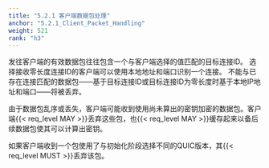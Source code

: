 ```yaml
---
title: "5.2.1 客户端数据包处理"
anchor: "5.2.1_Client_Packet_Handling"
weight: 521
rank: "h3"
---
```


发往客户端的有效数据包往往包含一个与客户端选择的值匹配的目标连接ID。
选择接收零长度连接ID的客户端可以使用本地地址和端口识别一个连接。
不能与已存在连接匹配的数据包——基于目标连接ID或目标连接ID为零长度时基于本地IP地址和端口——将被丢弃。

由于数据包乱序或丢失，客户端可能收到使用尚未算出的密钥加密的数据包。客户端{{< req_level MAY >}}丢弃这些包，也{{< req_level MAY >}}缓存起来以备后续数据包使其可以计算出密钥。

如果客户端收到一个包使用了与初始化阶段选择不同的QUIC版本，其{{< req_level MUST >}}丢弃该包。